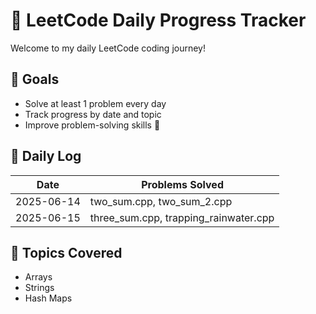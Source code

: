 # 📘 LeetCode Daily Progress Tracker

Welcome to my daily LeetCode coding journey!

## 🚀 Goals
- Solve at least 1 problem every day
- Track progress by date and topic
- Improve problem-solving skills 💪

## 📅 Daily Log

| Date       | Problems Solved              |
|------------|------------------------------|
| 2025-06-14 | two_sum.cpp, two_sum_2.cpp |
| 2025-06-15 | three_sum.cpp, trapping_rainwater.cpp |

## 🧠 Topics Covered
- Arrays
- Strings
- Hash Maps
